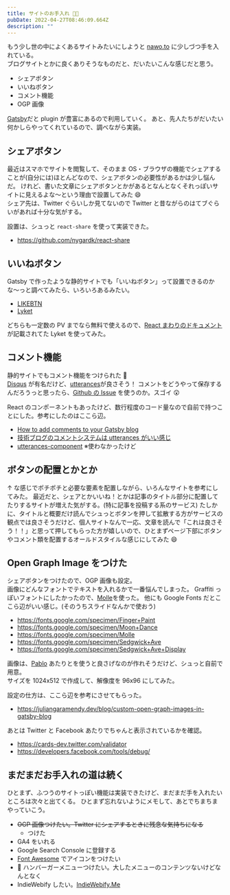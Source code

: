 ```yaml
---
title: サイトのお手入れ 🌱🚿
pubDate: 2022-04-27T08:46:09.664Z
description: ""
---
```


もう少し世の中によくあるサイトみたいにしようと [nawo.to](http://nawo.to) に少しづつ手を入れている。  
ブログサイトとかに良くありそうなものだと、だいたいこんな感じだと思う。

- シェアボタン
- いいねボタン
- コメント機能
- OGP 画像

[Gatsby](https://gatsbyjs.com/)だと plugin が豊富にあるので利用していく。
あと、先人たちがだいたい何かしらやってくれているので、調べながら実装。

## シェアボタン

最近はスマホでサイトを閲覧して、そのまま OS・ブラウザの機能でシェアすることが(自分には)ほとんどなので、シェアボタンの必要性があるかは少し悩んだ。
けれど、書いた文章にシェアボタンとかがあるとなんとなくそれっぽいサイトに見えるよな〜という理由で設置してみた 😄  
シェア先は、Twitter ぐらいしか見てないので Twitter と昔ながらのはてブぐらいがあれば十分な気がする。

設置は、シュっと `react-share` を使って実装できた。

- https://github.com/nygardk/react-share

## いいねボタン

Gatsby で作ったような静的サイトでも「いいねボタン」って設置できるのかな〜っと調べてみたら、いろいろあるみたい。

- [LIKEBTN](https://likebtn.com/en/)
- [Lyket](https://lyket.dev/)

どちらも一定数の PV までなら無料で使えるので、[React まわりのドキュメント](https://lyket.dev/docs/react)が記載されてた Lyket を使ってみた。

## コメント機能

静的サイトでもコメント機能をつけられた 🎉  
[Disqus](https://disqus.com/) が有名だけど、[utterances](https://utteranc.es/)が良さそう！
コメントをどうやって保存するんだろうっと思ったら、[Github の Issue](https://github.com/nawoto/nawo.to/issues) を使うのか。スゴイ 😲

React のコンポーネントもあったけど、数行程度のコード量なので自前で持つことにした。参考にしたのはここら辺。

- [How to add comments to your Gatsby blog](https://www.emgoto.com/gatsby-comments/)
- [技術ブログのコメントシステムは utterances がいい感じ](https://miyauchi.dev/ja/posts/comment-system/)
- [utterances-component](https://github.com/TomokiMiyauci/utterances-component) ※使わなかったけど

## ボタンの配置とかとか

↑ な感じでポチポチと必要な要素を配置しながら、いろんなサイトを参考にしてみた。
最近だと、シェアとかいいね！とかは記事のタイトル部分に配置してたりするサイトが増えた気がする。(特に記事を投稿する系のサービス)
たしかに、タイトルと概要だけ読んでシュっとボタンを押して拡散する方がサービスの観点では良さそうだけど、個人サイトなんで一応、文章を読んで「これは良さそう！！」と思って押してもらった方が嬉しいので、ひとまずページ下部にボタンやコメント類を配置するオールドスタイルな感じにしてみた 😄

## Open Graph Image をつけた

シェアボタンをつけたので、OGP 画像も設定。  
画像にどんなフォントでテキストを入れるかで一番悩んでしまった。
Graffiti っぽいフォントにしたかったので、[Molle](https://fonts.google.com/specimen/Molle)を使った。
他にも Google Fonts だとここら辺がいい感じ。(そのうちスライドなんかで使おう)

- https://fonts.google.com/specimen/Finger+Paint
- https://fonts.google.com/specimen/Moon+Dance
- https://fonts.google.com/specimen/Molle
- https://fonts.google.com/specimen/Sedgwick+Ave
- https://fonts.google.com/specimen/Sedgwick+Ave+Display

画像は、[Pablo](https://pablo.buffer.com/) あたりとを使うと良さげなのが作れそうだけど、シュっと自前で用意。  
サイズを 1024x512 で作成して、解像度を 96x96 にしてみた。

設定の仕方は、ここら辺を参考にさせてもらった。

- https://juliangaramendy.dev/blog/custom-open-graph-images-in-gatsby-blog

あとは Twitter と Facebook あたりでちゃんと表示されているかを確認。

- https://cards-dev.twitter.com/validator
- https://developers.facebook.com/tools/debug/

## まだまだお手入れの道は続く

ひとまず、ふつうのサイトっぽい機能は実装できたけど、まだまだ手を入れたいところは次々と出てくる。
ひとまず忘れないようにメモして、あとでちまちまやっていこう。

- ~~OGP 画像つけたい。Twitter にシェアするときに残念な気持ちになる~~
  - つけた
- GA4 をいれる
- Google Search Console に登録する
- [Font Awesome](https://fontawesome.com/) でアイコンをつけたい
- 🍔 ハンバーガーメニューつけたい。大したメニューのコンテンツないけどなんとなく
- IndieWebify したい。[IndieWebify.Me](https://indiewebify.me/)
